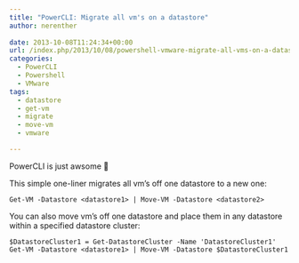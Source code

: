 ```yaml
---
title: "PowerCLI: Migrate all vm's on a datastore"
author: nerenther
 
date: 2013-10-08T11:24:34+00:00
url: /index.php/2013/10/08/powershell-vmware-migrate-all-vms-on-a-datastore/
categories:
  - PowerCLI
  - Powershell
  - VMware
tags:
  - datastore
  - get-vm
  - migrate
  - move-vm
  - vmware

---
```

PowerCLI is just awsome 🙂

This simple one-liner migrates all vm&#8217;s off one datastore to a new one:

 ```
Get-VM -Datastore <datastore1> | Move-VM -Datastore <datastore2>
 ```

You can also move vm&#8217;s off one datastore and place them in any datastore within a specified datastore cluster:

 ```
$DatastoreCluster1 = Get-DatastoreCluster -Name 'DatastoreCluster1'
Get-VM -Datastore <datastore1> | Move-VM -Datastore $DatastoreCluster1 
```